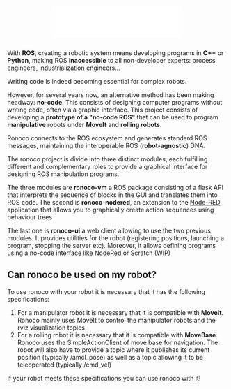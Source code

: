 # <center> <img src="logo_full_white.png" width="60%"/> </center>

With **ROS**, creating a robotic system means developing programs in **C++** or **Python**, making ROS **inaccessible** to all non-developer experts: process engineers, industrialization engineers...

Writing code is indeed becoming essential for complex robots.

However, for several years now, an alternative method has been making headway: **no-code**. This consists of designing computer programs without writing code, often via a graphic interface. This project consists of developing a **prototype of a "no-code ROS"** that can be used to program **manipulative** robots under **MoveIt** and **rolling robots**.

Ronoco connects to the ROS ecosystem and generates standard ROS messages, maintaining the interoperable ROS (**robot-agnostic**) DNA.

The ronoco project is divide into three distinct modules, each fulfilling different and complementary roles to provide a graphical interface for designing ROS manipulation programs.

The three modules are **ronoco-vm** a ROS package consisting of a flask API that interprets the sequence of blocks in the GUI and translates them into ROS code. The second is **ronoco-nodered**, an extension to the [Node-RED](https://nodered.org/) application that allows you to graphically create action sequences using behaviour trees

The last one is **ronoco-ui** a web client allowing to use the two previous modules. It provides utilities for the robot (registering positions, launching a program, stopping the server etc). Moreover, it allows defining programs using a no-code interface like NodeRed or Scratch (WIP)

## Can ronoco be used on my robot?

To use ronoco with your robot it is necessary that it has the following specifications:
1. For a manipulator robot it is necessary that it is compatible with **MoveIt**. Ronoco mainly uses MoveIt to control the manipulator robots and the rviz visualization topics
2. For a rolling robot it is necessary that it is compatible with **MoveBase**. Ronoco uses the SimpleActionClient of move base for navigation. The robot will also have to provide a topic where it publishes its current position (typically /amcl_pose) as well as a topic allowing it to be teleoperated (typically /cmd_vel)

If your robot meets these specifications you can use ronoco with it!